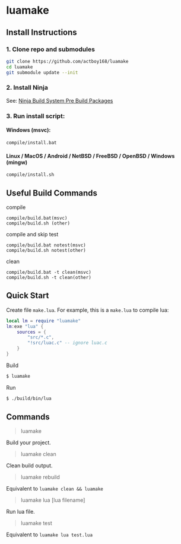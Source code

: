 # luamake

## Install Instructions

### 1. Clone repo and submodules

```bash
git clone https://github.com/actboy168/luamake
cd luamake
git submodule update --init
```

### 2. Install Ninja

See: [Ninja Build System Pre Build Packages](https://github.com/ninja-build/ninja/wiki/Pre-built-Ninja-packages)

### 3. Run install script:

#### Windows (msvc):
```
compile/install.bat
```

#### Linux / MacOS / Android / NetBSD / FreeBSD / OpenBSD / Windows (mingw)

```
compile/install.sh
```

## Useful Build Commands

compile
```
compile/build.bat(msvc)
compile/build.sh (other)
```

compile and skip test
```
compile/build.bat notest(msvc)
compile/build.sh notest(other)
```

clean
```
compile/build.bat -t clean(msvc)
compile/build.sh -t clean(other)
```

## Quick Start

Create file `make.lua`. For example, this is a `make.lua` to compile lua:
``` lua
local lm = require "luamake"
lm:exe "lua" {
    sources = {
        "src/*.c",
        "!src/luac.c" -- ignore luac.c
    }
}
```

Build
``` bash
$ luamake
```

Run
``` bash
$ ./build/bin/lua
```

## Commands

> luamake

Build your project.

> luamake clean

Clean build output.

> luamake rebuild

Equivalent to `luamake clean && luamake`

> luamake lua [lua filename]

Run lua file.

> luamake test

Equivalent to `luamake lua test.lua`
